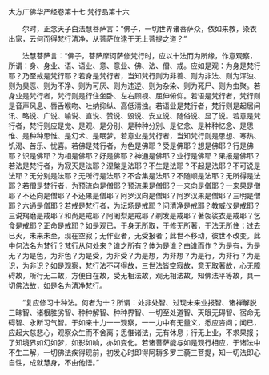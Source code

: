 大方广佛华严经卷第十七 梵行品第十六

　　尔时，正念天子白法慧菩萨言：“佛子，一切世界诸菩萨众，依如来教，染衣出家，云何而得梵行清净，从菩萨位逮于无上菩提之道？”

　　法慧菩萨言：“佛子，菩萨摩诃萨修梵行时，应以十法而为所缘，作意观察，所谓：身、身业、语、语业、意、意业、佛、法、僧、戒。应如是观：为身是梵行耶？乃至戒是梵行耶？若身是梵行者，当知梵行则为非善、则为非法、则为浑浊、则为臭恶、则为不净、则为可厌、则为违逆、则为杂染、则为死尸、则为虫聚。若身业是梵行者，梵行则是行住坐卧、左右顾视、屈伸俯仰。若语是梵行者，梵行则是音声风息、唇舌喉吻、吐纳抑纵、高低清浊。若语业是梵行者，梵行则是起居问讯、略说、广说、喻说、直说、赞说、毁说、安立说、随俗说、显了说。若意是梵行者，梵行则应是觉、是观、是分别、是种种分别、是忆念、是种种忆念、是思惟、是种种思惟、是幻术、是眠梦。若意业是梵行者，当知梵行则是思想、寒热、饥渴、苦乐、忧喜。若佛是梵行者，为色是佛耶？受是佛耶？想是佛耶？行是佛耶？识是佛耶？为相是佛耶？好是佛耶？神通是佛耶？业行是佛耶？果报是佛耶？若法是梵行者，为寂灭是法耶？涅槃是法耶？不生是法耶？不起是法耶？不可说是法耶？无分别是法耶？无所行是法耶？不合集是法耶？不随顺是法耶？无所得是法耶？若僧是梵行者，为预流向是僧耶？预流果是僧耶？一来向是僧耶？一来果是僧耶？不还向是僧耶？不还果是僧耶？阿罗汉向是僧耶？阿罗汉果是僧耶？三明是僧耶？六通是僧耶？若戒是梵行者，为坛场是戒耶？问清净是戒耶？教威仪是戒耶？三说羯磨是戒耶？和尚是戒耶？阿阇梨是戒耶？剃发是戒耶？著袈裟衣是戒耶？乞食是戒耶？正命是戒耶？如是观已，于身无所取，于修无所著，于法无所住；过去已灭，未来未至，现在空寂；无作业者，无受报者；此世不移动，彼世不改变。此中何法名为梵行？梵行从何处来？谁之所有？体为是谁？由谁而作？为是有，为是无？为是色，为非色？为是受，为非受？为是想，为非想？为是行，为非行？为是识，为非识？如是观察，梵行法不可得故，三世法皆空寂故，意无取著故，心无障碍故，所行无二故，方便自在故，受无相法故，观无相法故，知佛法平等故，具一切佛法故，如是名为清净梵行。

　　“复应修习十种法。何者为十？所谓：处非处智、过现未来业报智、诸禅解脱三昧智、诸根胜劣智、种种解智、种种界智、一切至处道智、天眼无碍智、宿命无碍智、永断习气智。于如来十力一一观察，一一力中有无量义，悉应咨问；闻已，应起大慈悲心，观察众生而不舍离；思惟诸法，无有休息；行无上业，不求果报；了知境界如幻如梦，如影如响，亦如变化。若诸菩萨能与如是观行相应，于诸法中不生二解，一切佛法疾得现前，初发心时即得阿耨多罗三藐三菩提，知一切法即心自性，成就慧身，不由他悟。”